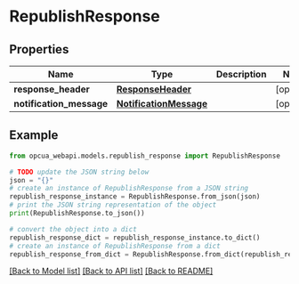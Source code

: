 # RepublishResponse


## Properties

Name | Type | Description | Notes
------------ | ------------- | ------------- | -------------
**response_header** | [**ResponseHeader**](ResponseHeader.md) |  | [optional] 
**notification_message** | [**NotificationMessage**](NotificationMessage.md) |  | [optional] 

## Example

```python
from opcua_webapi.models.republish_response import RepublishResponse

# TODO update the JSON string below
json = "{}"
# create an instance of RepublishResponse from a JSON string
republish_response_instance = RepublishResponse.from_json(json)
# print the JSON string representation of the object
print(RepublishResponse.to_json())

# convert the object into a dict
republish_response_dict = republish_response_instance.to_dict()
# create an instance of RepublishResponse from a dict
republish_response_from_dict = RepublishResponse.from_dict(republish_response_dict)
```
[[Back to Model list]](../README.md#documentation-for-models) [[Back to API list]](../README.md#documentation-for-api-endpoints) [[Back to README]](../README.md)


